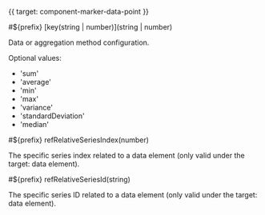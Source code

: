 {{ target: component-marker-data-point }}

#${prefix} [key(string | number)](string | number)

Data or aggregation method configuration.

Optional values:

- 'sum'
- 'average'
- 'min'
- 'max'
- 'variance'
- 'standardDeviation'
- 'median'

#${prefix} refRelativeSeriesIndex(number)

The specific series index related to a data element (only valid under the target: data element).

#${prefix} refRelativeSeriesId(string)

The specific series ID related to a data element (only valid under the target: data element).